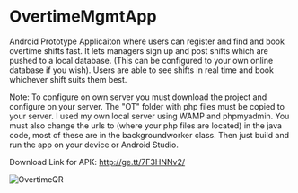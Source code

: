 # OvertimeMgmtApp

Android Prototype Applicaiton where users can register and find and book overtime shifts fast. 
It lets managers sign up and post shifts which are pushed to a local database. (This can be configured to your own online database if you wish).
Users are able to see shifts in real time and book whichever shift suits them best.

Note:
To configure on own server you must download the project and configure on your server. 
The "OT" folder with php files must be copied to your server. I used my own local server using WAMP and phpmyadmin. 
You must also change the urls to (where your php files are located) in the java code, most of these are in the backgroundworker class. 
Then just build and run the app on your device or Android Studio. 


Download Link for APK:
http://ge.tt/7F3HNNv2/


![OvertimeQR](https://user-images.githubusercontent.com/32701163/55512827-01483480-565c-11e9-9bcd-e1a2672c6d69.png)
 




